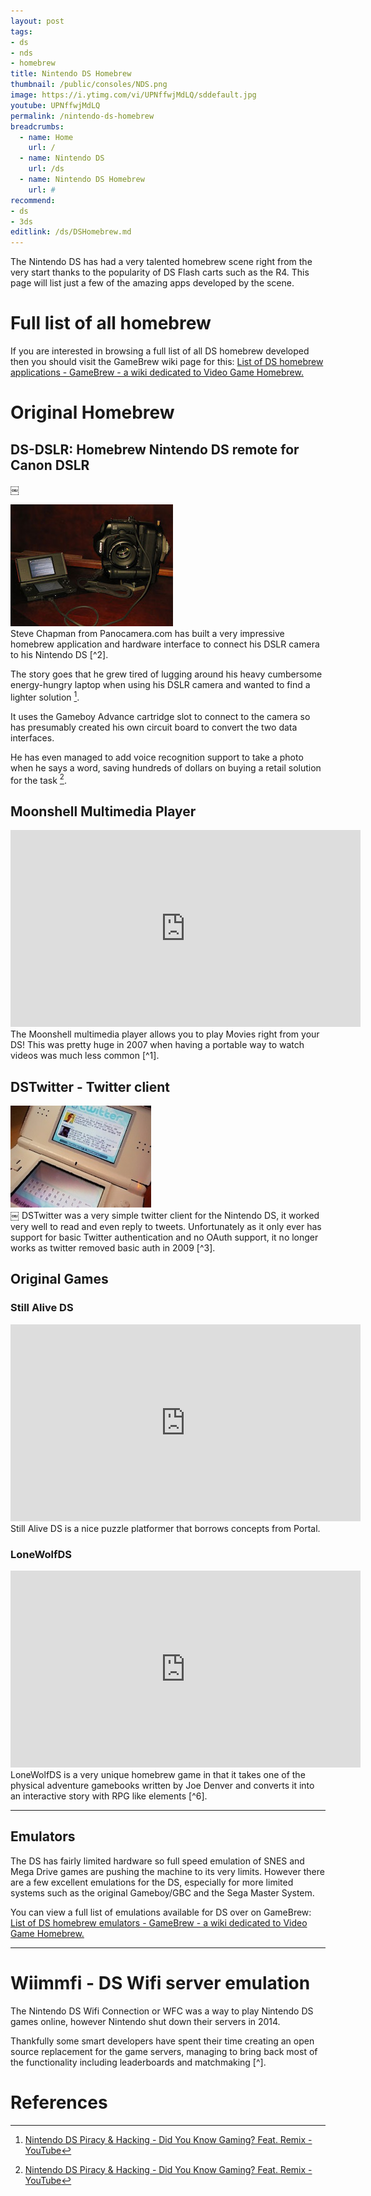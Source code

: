 ```yaml
---
layout: post
tags: 
- ds
- nds
- homebrew
title: Nintendo DS Homebrew
thumbnail: /public/consoles/NDS.png
image: https://i.ytimg.com/vi/UPNffwjMdLQ/sddefault.jpg
youtube: UPNffwjMdLQ
permalink: /nintendo-ds-homebrew
breadcrumbs:
  - name: Home
    url: /
  - name: Nintendo DS
    url: /ds
  - name: Nintendo DS Homebrew
    url: #
recommend:
- ds
- 3ds
editlink: /ds/DSHomebrew.md
---
```


The Nintendo DS has had a very talented homebrew scene right from the very start thanks to the popularity of DS Flash carts such as the R4. This page will list just a few of the amazing apps developed by the scene.

# Full list of all homebrew
If you are interested in browsing a full list of all DS homebrew developed then you should visit the GameBrew wiki page for this: [List of DS homebrew applications - GameBrew - a wiki dedicated to Video Game Homebrew.](https://www.gamebrew.org/wiki/List_of_DS_homebrew_applications)

# Original Homebrew

## DS-DSLR: Homebrew Nintendo DS remote for Canon DSLR
￼
<section class="postSection">
<img src="/public/DS/dsdslr.jpg" class="wow slideInLeft postImage" />

<div markdown="1">
Steve Chapman from Panocamera.com has built a very impressive homebrew application and hardware interface to connect his DSLR camera to his Nintendo DS [^2].

The story goes that he grew tired of lugging around his heavy
cumbersome energy-hungry laptop when
using his DSLR camera and wanted to find a lighter solution [^1].

It uses the Gameboy Advance cartridge slot to connect to the camera so has presumably created his own circuit board to convert the two data interfaces.

He has even managed to add voice recognition support to take a photo when he says a word, saving hundreds of dollars on buying a retail solution for the task [^1].
</div>
</section>



## Moonshell Multimedia Player
<iframe width="560" height="315" src="https://www.youtube.com/embed/emHmXPOb5Ow" frameborder="0" allow="accelerometer; autoplay; encrypted-media; gyroscope; picture-in-picture" allowfullscreen></iframe>
The Moonshell multimedia player allows you to play Movies right from your DS! This was pretty huge in 2007 when having a portable way to watch videos was much less common [^1].

## DSTwitter - Twitter client
<section class="postSection">
<img src="/public/DS/Dstwitter.jpg" class="wow slideInLeft postImage" />

<div markdown="1">
￼
DSTwitter was a very simple twitter client for the Nintendo DS, it worked very well to read and even reply to tweets. Unfortunately as it only ever has support for basic Twitter authentication and no OAuth support, it no longer works as twitter removed basic auth in 2009 [^3].
</div>
</section>

## Original Games

### Still Alive DS
<iframe width="560" height="315" src="https://www.youtube.com/embed/dimhZ1Hw2EU" frameborder="0" allow="accelerometer; autoplay; encrypted-media; gyroscope; picture-in-picture" allowfullscreen></iframe>
Still Alive DS is a nice puzzle platformer that borrows concepts from Portal.

### LoneWolfDS
<iframe width="560" height="315" src="https://www.youtube.com/embed/t-cSsHO6oZ0" frameborder="0" allow="accelerometer; autoplay; encrypted-media; gyroscope; picture-in-picture" allowfullscreen></iframe>
LoneWolfDS is a very unique homebrew game in that it takes one of the physical adventure gamebooks written by Joe Denver and converts it into an interactive story with RPG like elements [^6].

---
## Emulators
The DS has fairly limited hardware so full speed emulation of SNES and Mega Drive games are pushing the machine to its very limits. However there are a few excellent emulations for the DS, especially for more limited systems such as the original Gameboy/GBC and the Sega Master System.

You can view a full list of emulations available for DS over on GameBrew: [List of DS homebrew emulators - GameBrew - a wiki dedicated to Video Game Homebrew.](https://www.gamebrew.org/wiki/List_of_DS_homebrew_emulators)

---
# Wiimmfi - DS Wifi server emulation
The Nintendo DS Wifi Connection or WFC was a way to play Nintendo DS games online, however Nintendo shut down their servers in 2014.

Thankfully some smart developers have spent their time creating an open source replacement for the game servers, managing to bring back most of the functionality including leaderboards and matchmaking [^].

# References
[^1]: [Nintendo DS Piracy & Hacking - Did You Know Gaming? Feat. Remix - YouTube](https://www.youtube.com/watch?v=IkujJZtWW7U)
[^2]: [DS-DSLR: Homebrew Nintendo DS remote for Canon DSLR – Boing Boing Gadgets](https://gadgets.boingboing.net/2008/09/17/dsdslr-homebrew-nint.html)
[^3]: [DS Twitter - GameBrew - a wiki dedicated to Video Game Homebrew.](https://www.gamebrew.org/wiki/DS_Twitter)
[^4]: [DSTWO,SNES Plugin_SuperCard](http://eng.supercard.sc/manual/dstwo/plugin/snes.htm)
[^5]: [workingdesign.de - projects](http://www.workingdesign.de/projects/jenesisds.php)
[^6]: [LoneWolfDS - GameBrew - a wiki dedicated to Video Game Homebrew.](https://www.gamebrew.org/wiki/LoneWolfDS)
[^7]: [Wiimmfi Main Page](https://wiimmfi.de/)
[^8]: [Homebrew on a $25 Nintendo DS Lite Handheld in 2019 | MVG - YouTube](https://www.youtube.com/watch?v=UPNffwjMdLQ)
